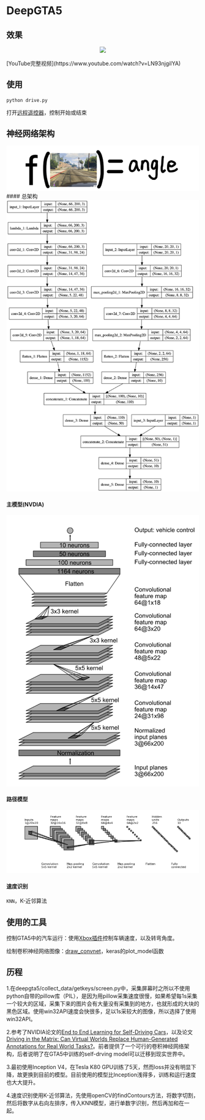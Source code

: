 # DeepGTA5
## 效果

<p align="center">
  <img src="models/image/drive.gif">
</p>
[YouTube完整视频](https://www.youtube.com/watch?v=LN93njgiIYA)


## 使用
`python drive.py`

打开[远程遥控器](https://www.pixeldesert.com/console/)，控制开始或结束

## 神经网络架构
<img src="models/image/fx.png">
#### 总架构
<img src="models/image/full.png">

#### 主模型(NVDIA)
<img src="models/image/main_model.png">

#### 路径模型
<img src="models/image/ladar_model.png">

#### 速度识别
`KNN`，K-近邻算法

## 使用的工具
控制GTA5中的汽车运行：使用[Xbox插件](https://github.com/shauleiz/vXboxInterface)控制车辆速度，以及转弯角度。

绘制卷积神经网络图像：[draw_convnet](https://github.com/gwding/draw_convnet)，keras的plot_model函数

## 历程
1.在deepgta5/collect_data/getkeys/screen.py中，采集屏幕时之所以不使用python自带的pillow库（PIL），是因为用pillow采集速度很慢，如果希望每1s采集一个较大的区域，采集下来的图片会有大量没有采集到的地方，也就形成的大块的黑色区域。使用win32API速度会快很多，足以1s采较大的图像，所以选择了使用win32API。

2.参考了NVIDIA论文的[End to End Learning for Self-Driving Cars](https://arxiv.org/abs/1604.07316)，以及论文[Driving in the Matrix: Can Virtual Worlds Replace Human-Generated Annotations for Real World Tasks?](https://arxiv.org/abs/1610.01983)。前者提供了一个可行的卷积神经网络架构，后者说明了在GTA5中训练的self-drving model可以迁移到现实世界中。

3.最初使用Inception V4，在Tesla K80 GPU训练了5天，然而loss并没有明显下降，故更换到目前的模型。目前使用的模型比Inception浅得多，训练和运行速度也大大提升。

4.速度识别使用K-近邻算法，先使用openCV的findContours方法，将数字切割，然后将数字从右向左排序，传入KNN模型，进行单数字识别，然后再加和在一起。